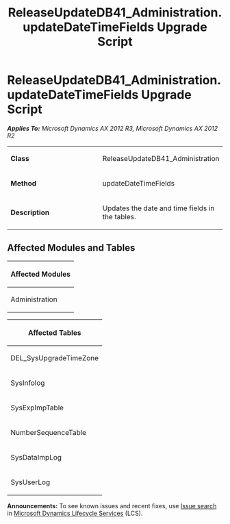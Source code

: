 ﻿---
title: ReleaseUpdateDB41_Administration.updateDateTimeFields Upgrade Script
TOCTitle: ReleaseUpdateDB41_Administration.updateDateTimeFields Upgrade Script
ms:assetid: 888c8fbc-6761-9a44-e295-03fa7adefdcb
ms:mtpsurl: https://msdn.microsoft.com/en-us/library/JJ736359(v=AX.60)
ms:contentKeyID: 49709549
ms.date: 05/18/2015
mtps_version: v=AX.60
---

# ReleaseUpdateDB41\_Administration.updateDateTimeFields Upgrade Script 


_**Applies To:** Microsoft Dynamics AX 2012 R3, Microsoft Dynamics AX 2012 R2_

<table>
<colgroup>
<col style="width: 50%" />
<col style="width: 50%" />
</colgroup>
<tbody>
<tr class="odd">
<td><p><strong>Class</strong></p></td>
<td><p>ReleaseUpdateDB41_Administration</p></td>
</tr>
<tr class="even">
<td><p><strong>Method</strong></p></td>
<td><p>updateDateTimeFields</p></td>
</tr>
<tr class="odd">
<td><p><strong>Description</strong></p></td>
<td><p>Updates the date and time fields in the tables.</p></td>
</tr>
</tbody>
</table>


## Affected Modules and Tables

<table>
<colgroup>
<col style="width: 100%" />
</colgroup>
<thead>
<tr class="header">
<th><p>Affected Modules</p></th>
</tr>
</thead>
<tbody>
<tr class="odd">
<td><p>Administration</p></td>
</tr>
</tbody>
</table>


<table>
<colgroup>
<col style="width: 100%" />
</colgroup>
<thead>
<tr class="header">
<th><p>Affected Tables</p></th>
</tr>
</thead>
<tbody>
<tr class="odd">
<td><p>DEL_SysUpgradeTimeZone</p></td>
</tr>
<tr class="even">
<td><p>SysInfolog</p></td>
</tr>
<tr class="odd">
<td><p>SysExpImpTable</p></td>
</tr>
<tr class="even">
<td><p>NumberSequenceTable</p></td>
</tr>
<tr class="odd">
<td><p>SysDataImpLog</p></td>
</tr>
<tr class="even">
<td><p>SysUserLog</p></td>
</tr>
</tbody>
</table>

  
**Announcements:** To see known issues and recent fixes, use [Issue search](http://go.microsoft.com/fwlink/?linkid=389258) in [Microsoft Dynamics Lifecycle Services](http://go.microsoft.com/fwlink/?linkid=306505) (LCS).

